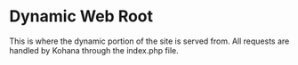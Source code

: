Dynamic Web Root
================

This is where the dynamic portion of the site is served from. All requests are handled by Kohana through the index.php file.